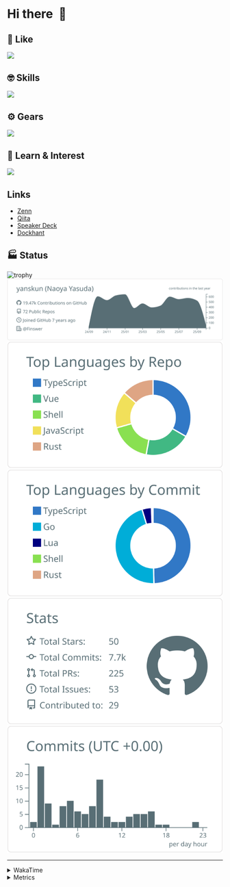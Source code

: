 # Hi there&nbsp; :wave:

## 💌 Like
<img src="https://go-skill-icons.vercel.app/api/icons?i=github" />

## 🤓 Skills
<img src="https://go-skill-icons.vercel.app/api/icons?i=js,ts,vue,nuxtjs,react,nextjs,go,lua,git" />

## ⚙️ Gears
<img src="https://go-skill-icons.vercel.app/api/icons?i=neovim,vscode,githubcopilot,alacritty,tmux" />

## 📖 Learn & Interest
<img src="https://go-skill-icons.vercel.app/api/icons?i=rust,deno,css,zig,playwright,githubactions,storybook,netlify,eslint" />

## Links
- [Zenn](https://zenn.dev/yanskun)
- [Qiita](https://qiita.com/yanskun)
- [Speaker Deck](https://speakerdeck.com/yanskun)
- [Dockhant](https://www.dockhunt.com/users/yanskun)

<!-- https://github.com/ryo-ma/github-profile-trophy -->

## 🏭 Status

<img src="https://github-profile-trophy.vercel.app/?username=yanskun&theme=onedark&row=1" alt="trophy">

<!-- https://github.com/vn7n24fzkq/github-profile-summary-cards -->
<picture>
  <source media="(prefers-color-scheme: dark)" srcset="https://raw.githubusercontent.com/yanskun/yanskun/master/profile-summary-card-output/nord_dark/0-profile-details.svg">
 <img src="https://raw.githubusercontent.com/yanskun/yanskun/master/profile-summary-card-output/default/0-profile-details.svg">
</picture>
<br>
<picture>
  <source media="(prefers-color-scheme: dark)" srcset="https://raw.githubusercontent.com/yanskun/yanskun/master/profile-summary-card-output/nord_dark/1-repos-per-language.svg">
 <img src="https://raw.githubusercontent.com/yanskun/yanskun/master/profile-summary-card-output/default/1-repos-per-language.svg">
</picture>
<picture>
  <source media="(prefers-color-scheme: dark)" srcset="https://raw.githubusercontent.com/yanskun/yanskun/master/profile-summary-card-output/nord_dark/2-most-commit-language.svg">
 <img src="https://raw.githubusercontent.com/yanskun/yanskun/master/profile-summary-card-output/default/2-most-commit-language.svg">
</picture>
<br>
<picture>
  <source media="(prefers-color-scheme: dark)" srcset="https://raw.githubusercontent.com/yanskun/yanskun/master/profile-summary-card-output/nord_dark/3-stats.svg">
 <img src="https://raw.githubusercontent.com/yanskun/yanskun/master/profile-summary-card-output/default/3-stats.svg">
</picture>
<picture>
  <source media="(prefers-color-scheme: dark)" srcset="https://raw.githubusercontent.com/yanskun/yanskun/master/profile-summary-card-output/nord_dark/4-productive-time.svg">
 <img src="https://raw.githubusercontent.com/yanskun/yanskun/master/profile-summary-card-output/default/4-productive-time.svg">
</picture>

---

<details>
  <summary>WakaTime</summary>
<!--START_SECTION:waka-->
![Code Time](http://img.shields.io/badge/Code%20Time-2%2C751%20hrs%2026%20mins-blue)

**🐱 My GitHub Data** 

> 📦 157.2 kB Used in GitHub's Storage 
 > 
> 🏆 4,706 Contributions in the Year 2025
 > 
> 💼 Opted to Hire
 > 
> 📜 133 Public Repositories 
 > 
> 🔑 6 Private Repositories 
 > 
**I'm an Early 🐤** 

```text
🌞 Morning                14042 commits       ████░░░░░░░░░░░░░░░░░░░░░   16.04 % 
🌆 Daytime                51521 commits       ███████████████░░░░░░░░░░   58.86 % 
🌃 Evening                18334 commits       █████░░░░░░░░░░░░░░░░░░░░   20.95 % 
🌙 Night                  3637 commits        █░░░░░░░░░░░░░░░░░░░░░░░░   04.15 % 
```
📅 **I'm Most Productive on Tuesday** 

```text
Monday                   13701 commits       ████░░░░░░░░░░░░░░░░░░░░░   15.65 % 
Tuesday                  18634 commits       █████░░░░░░░░░░░░░░░░░░░░   21.29 % 
Wednesday                17850 commits       █████░░░░░░░░░░░░░░░░░░░░   20.39 % 
Thursday                 16394 commits       █████░░░░░░░░░░░░░░░░░░░░   18.73 % 
Friday                   15884 commits       █████░░░░░░░░░░░░░░░░░░░░   18.15 % 
Saturday                 2105 commits        █░░░░░░░░░░░░░░░░░░░░░░░░   02.40 % 
Sunday                   2966 commits        █░░░░░░░░░░░░░░░░░░░░░░░░   03.39 % 
```


📊 **This Week I Spent My Time On** 

```text
🕑︎ Time Zone: Asia/Tokyo

💬 Programming Languages: 
TypeScript               30 hrs 26 mins      ███████████████████░░░░░░   76.59 % 
Markdown                 2 hrs 58 mins       ██░░░░░░░░░░░░░░░░░░░░░░░   07.48 % 
Other                    1 hr 41 mins        █░░░░░░░░░░░░░░░░░░░░░░░░   04.24 % 
Go                       1 hr 13 mins        █░░░░░░░░░░░░░░░░░░░░░░░░   03.08 % 
JSON                     51 mins             █░░░░░░░░░░░░░░░░░░░░░░░░   02.18 % 

🔥 Editors: 
Neovim                   37 hrs 38 mins      ████████████████████████░   94.72 % 
VS Code                  2 hrs 5 mins        █░░░░░░░░░░░░░░░░░░░░░░░░   05.28 % 

💻 Operating System: 
Mac                      39 hrs 40 mins      █████████████████████████   99.83 % 
Linux                    4 mins              ░░░░░░░░░░░░░░░░░░░░░░░░░   00.17 % 
```


 Last Updated on 03/10/2025 05:30:23 UTC
<!--END_SECTION:waka-->
</details>

<details>
  <summary>Metrics</summary>
  <img src="https://github.com/yanskun/yanskun/blob/main/github-metrics.svg" alt="Metrics">
</details>
